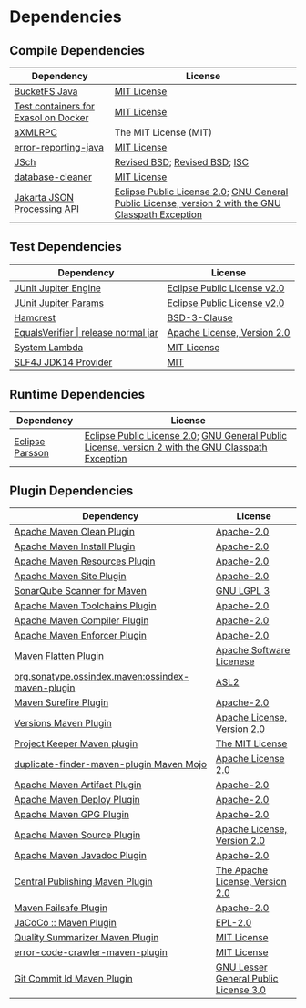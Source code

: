 <!-- @formatter:off -->
# Dependencies

## Compile Dependencies

| Dependency                                | License                                                                                                        |
| ----------------------------------------- | -------------------------------------------------------------------------------------------------------------- |
| [BucketFS Java][0]                        | [MIT License][1]                                                                                               |
| [Test containers for Exasol on Docker][2] | [MIT License][3]                                                                                               |
| [aXMLRPC][4]                              | The MIT License (MIT)                                                                                          |
| [error-reporting-java][5]                 | [MIT License][6]                                                                                               |
| [JSch][7]                                 | [Revised BSD][8]; [Revised BSD][9]; [ISC][10]                                                                  |
| [database-cleaner][11]                    | [MIT License][12]                                                                                              |
| [Jakarta JSON Processing API][13]         | [Eclipse Public License 2.0][14]; [GNU General Public License, version 2 with the GNU Classpath Exception][15] |

## Test Dependencies

| Dependency                                 | License                           |
| ------------------------------------------ | --------------------------------- |
| [JUnit Jupiter Engine][16]                 | [Eclipse Public License v2.0][17] |
| [JUnit Jupiter Params][16]                 | [Eclipse Public License v2.0][17] |
| [Hamcrest][18]                             | [BSD-3-Clause][19]                |
| [EqualsVerifier \| release normal jar][20] | [Apache License, Version 2.0][21] |
| [System Lambda][22]                        | [MIT License][23]                 |
| [SLF4J JDK14 Provider][24]                 | [MIT][25]                         |

## Runtime Dependencies

| Dependency            | License                                                                                                        |
| --------------------- | -------------------------------------------------------------------------------------------------------------- |
| [Eclipse Parsson][26] | [Eclipse Public License 2.0][14]; [GNU General Public License, version 2 with the GNU Classpath Exception][15] |

## Plugin Dependencies

| Dependency                                              | License                                     |
| ------------------------------------------------------- | ------------------------------------------- |
| [Apache Maven Clean Plugin][27]                         | [Apache-2.0][21]                            |
| [Apache Maven Install Plugin][28]                       | [Apache-2.0][21]                            |
| [Apache Maven Resources Plugin][29]                     | [Apache-2.0][21]                            |
| [Apache Maven Site Plugin][30]                          | [Apache-2.0][21]                            |
| [SonarQube Scanner for Maven][31]                       | [GNU LGPL 3][32]                            |
| [Apache Maven Toolchains Plugin][33]                    | [Apache-2.0][21]                            |
| [Apache Maven Compiler Plugin][34]                      | [Apache-2.0][21]                            |
| [Apache Maven Enforcer Plugin][35]                      | [Apache-2.0][21]                            |
| [Maven Flatten Plugin][36]                              | [Apache Software Licenese][21]              |
| [org.sonatype.ossindex.maven:ossindex-maven-plugin][37] | [ASL2][38]                                  |
| [Maven Surefire Plugin][39]                             | [Apache-2.0][21]                            |
| [Versions Maven Plugin][40]                             | [Apache License, Version 2.0][21]           |
| [Project Keeper Maven plugin][41]                       | [The MIT License][42]                       |
| [duplicate-finder-maven-plugin Maven Mojo][43]          | [Apache License 2.0][44]                    |
| [Apache Maven Artifact Plugin][45]                      | [Apache-2.0][21]                            |
| [Apache Maven Deploy Plugin][46]                        | [Apache-2.0][21]                            |
| [Apache Maven GPG Plugin][47]                           | [Apache-2.0][21]                            |
| [Apache Maven Source Plugin][48]                        | [Apache License, Version 2.0][21]           |
| [Apache Maven Javadoc Plugin][49]                       | [Apache-2.0][21]                            |
| [Central Publishing Maven Plugin][50]                   | [The Apache License, Version 2.0][21]       |
| [Maven Failsafe Plugin][51]                             | [Apache-2.0][21]                            |
| [JaCoCo :: Maven Plugin][52]                            | [EPL-2.0][53]                               |
| [Quality Summarizer Maven Plugin][54]                   | [MIT License][55]                           |
| [error-code-crawler-maven-plugin][56]                   | [MIT License][57]                           |
| [Git Commit Id Maven Plugin][58]                        | [GNU Lesser General Public License 3.0][59] |

[0]: https://github.com/exasol/bucketfs-java/
[1]: https://github.com/exasol/bucketfs-java/blob/main/LICENSE
[2]: https://github.com/exasol/exasol-testcontainers/
[3]: https://github.com/exasol/exasol-testcontainers/blob/main/LICENSE
[4]: https://github.com/gturri/aXMLRPC
[5]: https://github.com/exasol/error-reporting-java/
[6]: https://github.com/exasol/error-reporting-java/blob/main/LICENSE
[7]: https://github.com/mwiede/jsch
[8]: https://github.com/mwiede/jsch/blob/master/LICENSE.txt
[9]: https://github.com/mwiede/jsch/blob/master/LICENSE.JZlib.txt
[10]: https://github.com/mwiede/jsch/blob/master/LICENSE.jBCrypt.txt
[11]: https://github.com/exasol/database-cleaner/
[12]: https://github.com/exasol/database-cleaner/blob/main/LICENSE
[13]: https://github.com/eclipse-ee4j/jsonp
[14]: https://projects.eclipse.org/license/epl-2.0
[15]: https://projects.eclipse.org/license/secondary-gpl-2.0-cp
[16]: https://junit.org/junit5/
[17]: https://www.eclipse.org/legal/epl-v20.html
[18]: http://hamcrest.org/JavaHamcrest/
[19]: https://raw.githubusercontent.com/hamcrest/JavaHamcrest/master/LICENSE
[20]: https://www.jqno.nl/equalsverifier
[21]: https://www.apache.org/licenses/LICENSE-2.0.txt
[22]: https://github.com/stefanbirkner/system-lambda/
[23]: http://opensource.org/licenses/MIT
[24]: http://www.slf4j.org
[25]: https://opensource.org/license/mit
[26]: https://github.com/eclipse-ee4j/parsson
[27]: https://maven.apache.org/plugins/maven-clean-plugin/
[28]: https://maven.apache.org/plugins/maven-install-plugin/
[29]: https://maven.apache.org/plugins/maven-resources-plugin/
[30]: https://maven.apache.org/plugins/maven-site-plugin/
[31]: http://docs.sonarqube.org/display/PLUG/Plugin+Library/sonar-scanner-maven/sonar-maven-plugin
[32]: http://www.gnu.org/licenses/lgpl.txt
[33]: https://maven.apache.org/plugins/maven-toolchains-plugin/
[34]: https://maven.apache.org/plugins/maven-compiler-plugin/
[35]: https://maven.apache.org/enforcer/maven-enforcer-plugin/
[36]: https://www.mojohaus.org/flatten-maven-plugin/
[37]: https://sonatype.github.io/ossindex-maven/maven-plugin/
[38]: http://www.apache.org/licenses/LICENSE-2.0.txt
[39]: https://maven.apache.org/surefire/maven-surefire-plugin/
[40]: https://www.mojohaus.org/versions/versions-maven-plugin/
[41]: https://github.com/exasol/project-keeper/
[42]: https://github.com/exasol/project-keeper/blob/main/LICENSE
[43]: https://basepom.github.io/duplicate-finder-maven-plugin
[44]: http://www.apache.org/licenses/LICENSE-2.0.html
[45]: https://maven.apache.org/plugins/maven-artifact-plugin/
[46]: https://maven.apache.org/plugins/maven-deploy-plugin/
[47]: https://maven.apache.org/plugins/maven-gpg-plugin/
[48]: https://maven.apache.org/plugins/maven-source-plugin/
[49]: https://maven.apache.org/plugins/maven-javadoc-plugin/
[50]: https://central.sonatype.org
[51]: https://maven.apache.org/surefire/maven-failsafe-plugin/
[52]: https://www.jacoco.org/jacoco/trunk/doc/maven.html
[53]: https://www.eclipse.org/legal/epl-2.0/
[54]: https://github.com/exasol/quality-summarizer-maven-plugin/
[55]: https://github.com/exasol/quality-summarizer-maven-plugin/blob/main/LICENSE
[56]: https://github.com/exasol/error-code-crawler-maven-plugin/
[57]: https://github.com/exasol/error-code-crawler-maven-plugin/blob/main/LICENSE
[58]: https://github.com/git-commit-id/git-commit-id-maven-plugin
[59]: http://www.gnu.org/licenses/lgpl-3.0.txt
